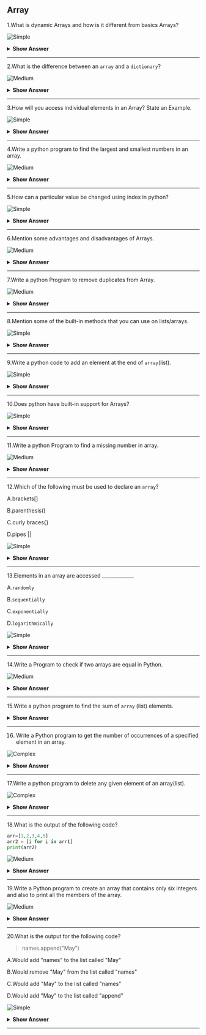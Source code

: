 ## Array

1.What is dynamic Arrays and how is it different from basics Arrays?

![Simple](https://raw.githubusercontent.com/revaturelabs/interviewquestions/aef8eff919a3b083089641381ed9a9101ed21fba/ComplexityTags/simple%20(2).svg)
 
<details markdown="1"><summary> <b>Show Answer</b> </summary>
  
> - Dynamic arrays (also known as a growable array, resizable array or mutable array ) offer a big improvement, i.e., automatic resizing. 
> - An array has a fixed size.So,you always have to specify the number of elements your array will hold ahead of time. However, a dynamic array expands as you add more elements to it and you need not determine the size ahead of time.
  
</details>
  
---
  
2.What is the difference between an `array` and a `dictionary`?

![Medium](https://raw.githubusercontent.com/revaturelabs/interviewquestions/aef8eff919a3b083089641381ed9a9101ed21fba/ComplexityTags/Medium%20(2).svg)

<details markdown="1"><summary> <b>Show Answer</b> </summary>
<blockquote markdown="1">
  
**Arrays**:

 - An `Array` is a sorted list of homogeneous elements.
 - You have to set the size of an array before using it.
 - Arrays can be dynamic in size.
 - If you want to increase the array size, you have to use the ReDim statement.
  
**Dictionary**:
  
 - A `dictionary` holds key-value pairs.
 - You don't have to set the size for dictionaries.
 - There is no dynamic concept for dictionaries.
 - You can add an element in dictionary without the need for any statement.
  
 </blockquote>
	</details>
  
---
  
3.How will you access individual elements in an Array? State an Example.

![Simple](https://raw.githubusercontent.com/revaturelabs/interviewquestions/aef8eff919a3b083089641381ed9a9101ed21fba/ComplexityTags/simple%20(2).svg)

<details markdown="1"><summary> <b>Show Answer</b> </summary>
  
> In python, index numbers are used for accessing individual elements in an array.
  
```python
c = ["Fan", "Van", "Bat"]
x = c[0]
print(x)
```
  
**Output**:

> Fan

<details markdown="1"><summary> <b>Explanation</b> </summary>
  
> In the above program, index numbers are used and the index numbers starts from 0 and ends with n-1.
  
</details>
</details>
  
---
  
4.Write a python program to find the largest and smallest numbers in an array.

![Medium](https://raw.githubusercontent.com/revaturelabs/interviewquestions/aef8eff919a3b083089641381ed9a9101ed21fba/ComplexityTags/Medium%20(2).svg)
  
<details markdown="1"><summary> <b>Show Answer</b> </summary>
  
```python
arr = []
n = int(input("Enter size of array : "))
for x in range(n):
    x=int(input("Enter element of array : "))
    arr.append(x)
largest = arr[0]
smallest = arr[0]
for i in range(n):
    if arr[i]>largest:
        largest = arr[i]
    if arr[i]<smallest:
        smallest = arr[i]        
print(f"Largest element in array is {largest}")
print(f"Smallest element in array is {smallest}") 
```

**Output**:
                        
Enter size of array : 4

Enter element of array : 540545

Enter element of array : 304

Enter element of array : 2094398

Enter element of array : 3298
                        
Largest element in array is 2094398
                        
Smallest element in array is 304 
                        
 </details>
	
---
  
5.How can a particular value be changed using index in python?
	
![Simple](https://raw.githubusercontent.com/revaturelabs/interviewquestions/aef8eff919a3b083089641381ed9a9101ed21fba/ComplexityTags/simple%20(2).svg)
  
<details markdown="1"><summary> <b>Show Answer</b> </summary>
     
> `Yes`, the values can be changed using index numbers.

<details markdown="1"><summary> <b>Example</b> </summary>   
   
```python    
Juice = ["Fanta", "Vicks", "Bovento"]
Juice[1] = "Sprite"
print(Juice)
```
    
**Output**: 
 
['Fanta', 'Sprite', 'Bovento']
  
</details>
</details>
	
---	
  
6.Mention some advantages and disadvantages of Arrays.
	
![Medium](https://raw.githubusercontent.com/revaturelabs/interviewquestions/aef8eff919a3b083089641381ed9a9101ed21fba/ComplexityTags/Medium%20(2).svg)
  
<details markdown="1"><summary> <b>Show Answer</b> </summary>
  
**Advantages**:

> - Multiple elements of Array can be sorted at the same time.
> - Using the index, we can access any element in `O(1)` time.
  
**Disadvantages**:

> - You need to specify how many elements are you going to store in your array ahead of time and we can not increase or decrease the size of the Array after creation.
> - You have to shift the other elements to fill in or close gaps, which takes worst-case `O(n)` time.
  
</details>
	
---	
  
7.Write a python Program to remove duplicates from Array.
	
![Medium](https://raw.githubusercontent.com/revaturelabs/interviewquestions/aef8eff919a3b083089641381ed9a9101ed21fba/ComplexityTags/Medium%20(2).svg)
  
<details markdown="1"><summary> <b>Show Answer</b> </summary>
  
```python
def Remove(duplicate):
	final_list = []
	for num in duplicate:
		if num not in final_list:
			final_list.append(num)
	return final_list
duplicate = [2, 4, 10, 20, 5, 2, 20, 4]
print(Remove(duplicate))
```
  
**Output**:
  
[2, 4, 10, 20, 5]  
  
<details markdown="1"><summary> <b>Explanation</b> </summary> 
   
> - We have a numbers of ways to solve these types of problems. We have opted for only one approach.  
> - We can use `not in` in the list to find out the duplicate items. We create a result list and insert only those that are not already 'not in'. 
  
</details>
</details>
	
---
  
8.Mention some of the built-in methods that you can use on lists/arrays.  
	
![Simple](https://raw.githubusercontent.com/revaturelabs/interviewquestions/aef8eff919a3b083089641381ed9a9101ed21fba/ComplexityTags/simple%20(2).svg)
  
<details markdown="1"><summary> <b>Show Answer</b> </summary>
 <blockquote markdown="1">
  
 1.`append()` Adds an element at the end of the list
  
 2.`clear()` Removes all the elements from the list
  
 3.`copy()` Returns a copy of the list
  
 4.`count()` Returns the number of elements with the specified value
  
 5.`extend()` Add the elements of a list (or any iterable), to the end of the current list
  
 6.`index()` Returns the index of the first element with the specified value
  
 7.`insert()` Adds an element at the specified position
  
 8.`pop()` Removes the element at the specified position  
  
 </blockquote>
</details>
	
---
  
9.Write a python code to add an element at the end of `array`(list).
	
![Simple](https://raw.githubusercontent.com/revaturelabs/interviewquestions/aef8eff919a3b083089641381ed9a9101ed21fba/ComplexityTags/simple%20(2).svg)
  
<details markdown="1"><summary> <b>Show Answer</b> </summary>
  
```python
arr = [1,2,3,4,5]
num=int(input("Enter a number to insert in array at end :"))
arr.append(num)
print("Array after inserting",num,"at end",arr)  
```
  
**Output**:
  
Enter a number to insert an array at the end :56
  
Array after inserting 56 at end [1, 2, 3, 4, 5, 56]
  
</details>
	
---
  
10.Does python have built-in support for Arrays?
	
![Simple](https://raw.githubusercontent.com/revaturelabs/interviewquestions/aef8eff919a3b083089641381ed9a9101ed21fba/ComplexityTags/simple%20(2).svg)	

<details markdown="1"><summary> <b>Show Answer</b> </summary>
	 <blockquote markdown="1">

 - Python does not have `built-in` support for Arrays.
 - But in python, `Lists` can be used instead of Arrays.

**Example**:

```python
fruits = ['apple', 'banana', 'cherry']
fruits.pop(1)
print(fruits)
```
	
 </blockquote>
</details>
	
---
  
11.Write a python Program to find a missing number in array.
	
![Medium](https://raw.githubusercontent.com/revaturelabs/interviewquestions/aef8eff919a3b083089641381ed9a9101ed21fba/ComplexityTags/Medium%20(2).svg)

<details markdown="1"><summary> <b>Show Answer</b> </summary>
  
```python
arr = []
n = int(input("Enter size of array : "))
for x in range(n-1):
    x=int(input("Enter element of array : "))
    arr.append(x)
sum = (n*(n+1))/2;
sumArr = 0
for i in range(n-1):
    sumArr = sumArr+arr[i];
print(int(sum-sumArr)) 
```
  
**Output**:
  
Enter size of array : 3

Enter element of array : 1

Enter element of array : 2
  
3
  
</details>
	
---
  
12.Which of the following must be used to declare an `array`?
  
 A.brackets[]
	
 B.parenthesis()
	
 C.curly braces{}
	
 D.pipes ||
	
![Simple](https://raw.githubusercontent.com/revaturelabs/interviewquestions/aef8eff919a3b083089641381ed9a9101ed21fba/ComplexityTags/simple%20(2).svg)
  
<details markdown="1"><summary> <b>Show Answer</b> </summary>
  
> Option A.`brackets[]`
	
<details markdown="1"><summary> <b>Explanation</b> </summary>

> For `declaring an array we can use brackets[]`.
  
</details>
</details>
	
---
  
13.Elements in an array are accessed _____________
  
 A.`randomly`
	
 B.`sequentially`
	
 C.`exponentially`
	
 D.`logarithmically`
	
![Simple](https://raw.githubusercontent.com/revaturelabs/interviewquestions/aef8eff919a3b083089641381ed9a9101ed21fba/ComplexityTags/simple%20(2).svg)
  
<details markdown="1"><summary> <b>Show Answer</b> </summary>
   
> Option A.`randomly`
   
<details markdown="1"><summary> <b>Explanation</b> </summary>  
   
> Elements in an array are accessed randomly. In Linked lists, elements are accessed sequentially.

</details>
</details>
	
---
  
14.Write a Program to check if two arrays are equal in Python.
	
![Medium](https://raw.githubusercontent.com/revaturelabs/interviewquestions/aef8eff919a3b083089641381ed9a9101ed21fba/ComplexityTags/Medium%20(2).svg)
  
<details markdown="1"><summary> <b>Show Answer</b> </summary>
  
```python  
arr1=[1,2,3,4,5]
arr2=[1,3,4,5,7]
if len(arr1) == len(arr2):
    print("array is equal")
else:
    print("array is not equal")   
```
  
**Output**:
  
> array is equal
  
</details>
	
---
    
15.Write a python program to find the sum of `array` (list) elements.
  
<details markdown="1"><summary> <b>Show Answer</b> </summary>
  
```python
size=int(input("Enter the number of elements: "))
arr=[]
sum=0
for i in range(0,size):
    elem=int(input("Give value for index "+str(i)+": "))
    arr.append(elem)
    sum+=elem
print("Sum of array elements = ",sum)
```
  
**Output**:
  
Enter the number of elements: 4

Give value for index 0: 678

Give value for index 1: 454

Give value for index 2: 6

Give value for index 3: 433
  
Sum of array elements =  1571
  
</details>
	
---
  
16. Write a Python program to get the number of occurrences of a specified element in an array.
	
![Complex](https://github.com/revaturelabs/interviewquestions/blob/dev/ComplexityTags/Complex%20(2).svg)
  
<details markdown="1"><summary> <b>Show Answer</b> </summary>
  
```python
from array import *
array_num = array('i', [1, 3, 5, 3, 7, 9, 3])
print("Array: "+str(array_num))
print("Number of occurrences: "+str(array_num.count(3)))
```
<details markdown="1"><summary> <b>Output</b> </summary>  
  
> Array: array('i', [1, 3, 5, 3, 7, 9, 3])
  
> Number of occurrences: 3
  
  </details>
  </details>
	
---
  
17.Write a python program to delete any	given element of an array(list).
	
![Complex](https://github.com/revaturelabs/interviewquestions/blob/dev/ComplexityTags/Complex%20(2).svg)
  
<details markdown="1"><summary> <b>Show Answer</b> </summary>  

```python
size=int(input("Enter the number of elements: "))
arr=[]
for i in range(0,size):
    elem=int(input("Give value for index "+str(i)+": "))
    arr.append(elem)
num=int(input("Enter a number to remove from array : "))
arr.remove(num)
print("After removing",num,"=",arr)
```
  
**Output**:
	
Enter the number of elements: 5

Give value for index 0: 24

Give value for index 1: 2456

Give value for index 2: 78

Give value for index 3: 567

Give value for index 4: 3467

Enter a number to remove from array : 78
  
After removing 78 = [24, 2456, 567, 3467] 
  
</details>
	
---
  
18.What is the output of the following code?
  
```python
arr=[1,2,3,4,5]
arr2 = [i for i in arr1]
print(arr2)
```
  
![Medium](https://raw.githubusercontent.com/revaturelabs/interviewquestions/aef8eff919a3b083089641381ed9a9101ed21fba/ComplexityTags/Medium%20(2).svg)	
	
<details markdown="1"><summary> <b>Show Answer</b> </summary> 
<blockquote markdown="1">
  
arr2 = [i for i in arr1]

NameError: name `arr1` is not defined
	
</blockquote>
</details>
	
----
  
19.Write a Python program to create an array that contains only six integers and also to print all the members of the array.
	
![Medium](https://raw.githubusercontent.com/revaturelabs/interviewquestions/aef8eff919a3b083089641381ed9a9101ed21fba/ComplexityTags/Medium%20(2).svg)
  
<details markdown="1"><summary> <b>Show Answer</b> </summary>    
  
```python
from array import array
my_array = array('i', [10, 20, 30, 40, 50])
for i in my_array:
    print(i)
```
  
  **Output**:
  
  10  
  
  20
  
  30
  
  40
  
  50
  
</details>
	
---
  
20.What is the output for the following code?
  
> names.append("May")

 A.Would add "names" to the list called "May"
	
 B.Would remove "May" from the list called "names"
	
 C.Would add "May" to the list called "names"
	
 D.Would add "May" to the list called "append"
	
![Simple](https://raw.githubusercontent.com/revaturelabs/interviewquestions/aef8eff919a3b083089641381ed9a9101ed21fba/ComplexityTags/simple%20(2).svg)
  
<details markdown="1"><summary> <b>Show Answer</b> </summary>   
  
> Option C.Would add "May" to the list called "names"
  
</details>
	
---
	
  
